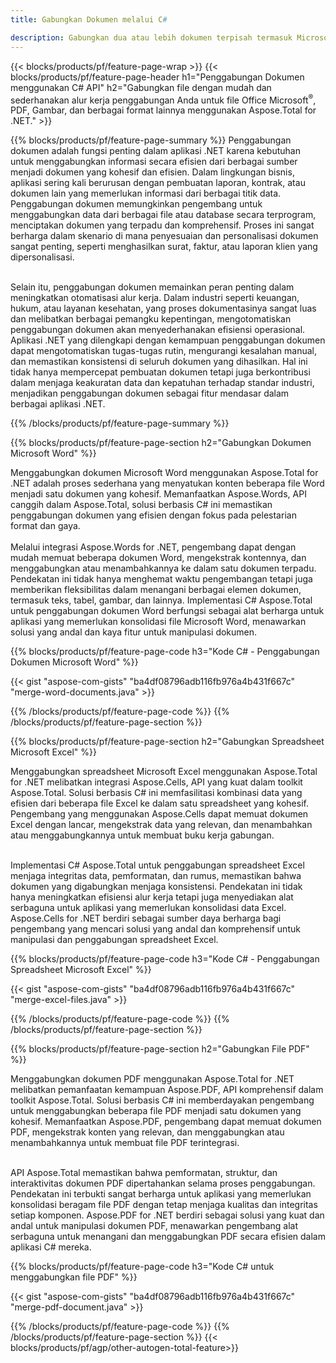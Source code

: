 ```yaml
---
title: Gabungkan Dokumen melalui C# 

description: Gabungkan dua atau lebih dokumen terpisah termasuk Microsoft Word, Excel, PowerPoint, PDF, dan Gambar melalui aplikasi C# Anda. Uji hasil penggabungan secara online melalui aplikasi.
---
```


{{< blocks/products/pf/feature-page-wrap >}}
{{< blocks/products/pf/feature-page-header h1="Penggabungan Dokumen menggunakan C# API" h2="Gabungkan file dengan mudah dan sederhanakan alur kerja penggabungan Anda untuk file Office Microsoft<sup>&reg;</sup>, PDF, Gambar, dan berbagai format lainnya menggunakan Aspose.Total for .NET." >}}

{{% blocks/products/pf/feature-page-summary %}}
Penggabungan dokumen adalah fungsi penting dalam aplikasi .NET karena kebutuhan untuk menggabungkan informasi secara efisien dari berbagai sumber menjadi dokumen yang kohesif dan efisien. Dalam lingkungan bisnis, aplikasi sering kali berurusan dengan pembuatan laporan, kontrak, atau dokumen lain yang memerlukan informasi dari berbagai titik data. Penggabungan dokumen memungkinkan pengembang untuk menggabungkan data dari berbagai file atau database secara terprogram, menciptakan dokumen yang terpadu dan komprehensif. Proses ini sangat berharga dalam skenario di mana penyesuaian dan personalisasi dokumen sangat penting, seperti menghasilkan surat, faktur, atau laporan klien yang dipersonalisasi.<br /><br />

Selain itu, penggabungan dokumen memainkan peran penting dalam meningkatkan otomatisasi alur kerja. Dalam industri seperti keuangan, hukum, atau layanan kesehatan, yang proses dokumentasinya sangat luas dan melibatkan berbagai pemangku kepentingan, mengotomatiskan penggabungan dokumen akan menyederhanakan efisiensi operasional. Aplikasi .NET yang dilengkapi dengan kemampuan penggabungan dokumen dapat mengotomatiskan tugas-tugas rutin, mengurangi kesalahan manual, dan memastikan konsistensi di seluruh dokumen yang dihasilkan. Hal ini tidak hanya mempercepat pembuatan dokumen tetapi juga berkontribusi dalam menjaga keakuratan data dan kepatuhan terhadap standar industri, menjadikan penggabungan dokumen sebagai fitur mendasar dalam berbagai aplikasi .NET.

{{% /blocks/products/pf/feature-page-summary  %}}

{{% blocks/products/pf/feature-page-section  h2="Gabungkan Dokumen Microsoft Word" %}}

Menggabungkan dokumen Microsoft Word menggunakan Aspose.Total for .NET adalah proses sederhana yang menyatukan konten beberapa file Word menjadi satu dokumen yang kohesif. Memanfaatkan Aspose.Words, API canggih dalam Aspose.Total, solusi berbasis C# ini memastikan penggabungan dokumen yang efisien dengan fokus pada pelestarian format dan gaya. 
<br /><br />
Melalui integrasi Aspose.Words for .NET, pengembang dapat dengan mudah memuat beberapa dokumen Word, mengekstrak kontennya, dan menggabungkan atau menambahkannya ke dalam satu dokumen terpadu. Pendekatan ini tidak hanya menghemat waktu pengembangan tetapi juga memberikan fleksibilitas dalam menangani berbagai elemen dokumen, termasuk teks, tabel, gambar, dan lainnya. Implementasi C# Aspose.Total untuk penggabungan dokumen Word berfungsi sebagai alat berharga untuk aplikasi yang memerlukan konsolidasi file Microsoft Word, menawarkan solusi yang andal dan kaya fitur untuk manipulasi dokumen.


{{% blocks/products/pf/feature-page-code h3="Kode C# - Penggabungan Dokumen Microsoft Word" %}}

{{< gist "aspose-com-gists" "ba4df08796adb116fb976a4b431f667c" "merge-word-documents.java" >}}

{{% /blocks/products/pf/feature-page-code  %}}
{{% /blocks/products/pf/feature-page-section %}}

{{% blocks/products/pf/feature-page-section  h2="Gabungkan Spreadsheet Microsoft Excel" %}}

Menggabungkan spreadsheet Microsoft Excel menggunakan Aspose.Total for .NET melibatkan integrasi Aspose.Cells, API yang kuat dalam toolkit Aspose.Total. Solusi berbasis C# ini memfasilitasi kombinasi data yang efisien dari beberapa file Excel ke dalam satu spreadsheet yang kohesif. Pengembang yang menggunakan Aspose.Cells dapat memuat dokumen Excel dengan lancar, mengekstrak data yang relevan, dan menambahkan atau menggabungkannya untuk membuat buku kerja gabungan. <br /> <br />

Implementasi C# Aspose.Total untuk penggabungan spreadsheet Excel menjaga integritas data, pemformatan, dan rumus, memastikan bahwa dokumen yang digabungkan menjaga konsistensi. Pendekatan ini tidak hanya meningkatkan efisiensi alur kerja tetapi juga menyediakan alat serbaguna untuk aplikasi yang memerlukan konsolidasi data Excel. Aspose.Cells for .NET berdiri sebagai sumber daya berharga bagi pengembang yang mencari solusi yang andal dan komprehensif untuk manipulasi dan penggabungan spreadsheet Excel.


{{% blocks/products/pf/feature-page-code h3="Kode C# - Penggabungan Spreadsheet Microsoft Excel" %}}

{{< gist "aspose-com-gists" "ba4df08796adb116fb976a4b431f667c" "merge-excel-files.java" >}}

{{% /blocks/products/pf/feature-page-code  %}}
{{% /blocks/products/pf/feature-page-section %}}


{{% blocks/products/pf/feature-page-section  h2="Gabungkan File PDF" %}}

Menggabungkan dokumen PDF menggunakan Aspose.Total for .NET melibatkan pemanfaatan kemampuan Aspose.PDF, API komprehensif dalam toolkit Aspose.Total. Solusi berbasis C# ini memberdayakan pengembang untuk menggabungkan beberapa file PDF menjadi satu dokumen yang kohesif. Memanfaatkan Aspose.PDF, pengembang dapat memuat dokumen PDF, mengekstrak konten yang relevan, dan menggabungkan atau menambahkannya untuk membuat file PDF terintegrasi. <br /><br />

API Aspose.Total memastikan bahwa pemformatan, struktur, dan interaktivitas dokumen PDF dipertahankan selama proses penggabungan. Pendekatan ini terbukti sangat berharga untuk aplikasi yang memerlukan konsolidasi beragam file PDF dengan tetap menjaga kualitas dan integritas setiap komponen. Aspose.PDF for .NET berdiri sebagai solusi yang kuat dan andal untuk manipulasi dokumen PDF, menawarkan pengembang alat serbaguna untuk menangani dan menggabungkan PDF secara efisien dalam aplikasi C# mereka. 

{{% blocks/products/pf/feature-page-code h3="Kode C# untuk menggabungkan file PDF" %}}

{{< gist "aspose-com-gists" "ba4df08796adb116fb976a4b431f667c" "merge-pdf-document.java" >}}

{{% /blocks/products/pf/feature-page-code  %}}
{{% /blocks/products/pf/feature-page-section %}}
{{< blocks/products/pf/agp/other-autogen-total-feature>}}